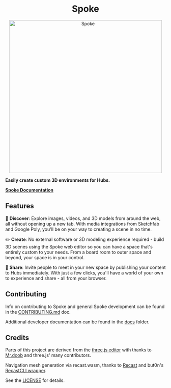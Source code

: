 <h1 align="center">Spoke</h1>

<p align="center"><img width="480" alt="Spoke" src="https://user-images.githubusercontent.com/21111451/66261819-ffd9ff00-e799-11e9-88bf-981d238b4f20.gif"></p>

  **Easily create custom 3D environments for Hubs.**

**[Spoke Documentation](https://github.com/Hubs-Foundation/hubs-docs/blob/master/docs/spoke-creating-projects.md)**

## Features

:telescope: **Discover**: Explore images, videos, and 3D models from around the web, all without opening up a new tab. With media integrations from Sketchfab and Google Poly, you'll be on your way to creating a scene in no time.

:pencil2: **Create**: No external software or 3D modeling experience required - build 3D scenes using the Spoke web editor so you can have a space that's entirely custom to your needs. From a board room to outer space and beyond, your space is in your control.

:tada: **Share**: Invite people to meet in your new space by publishing your content to Hubs immediately. With just a few clicks, you'll have a world of your own to experience and share - all from your browser.

## Contributing

Info on contributing to Spoke and general Spoke development can be found in the [CONTRIBUTING.md](./CONTRIBUTING.md) doc.

Additional developer documentation can be found in the [docs](./docs/README.md) folder.

## Credits

Parts of this project are derived from the [three.js editor](https://threejs.org/editor/)
with thanks to [Mr.doob](https://github.com/mrdoob) and three.js' many contributors.

Navigation mesh generation via recast.wasm, thanks to [Recast](https://github.com/recastnavigation/recastnavigation) and but0n's [RecastCLI wrapper](https://github.com/but0n/recastCLI.js).

See the [LICENSE](LICENSE) for details.
